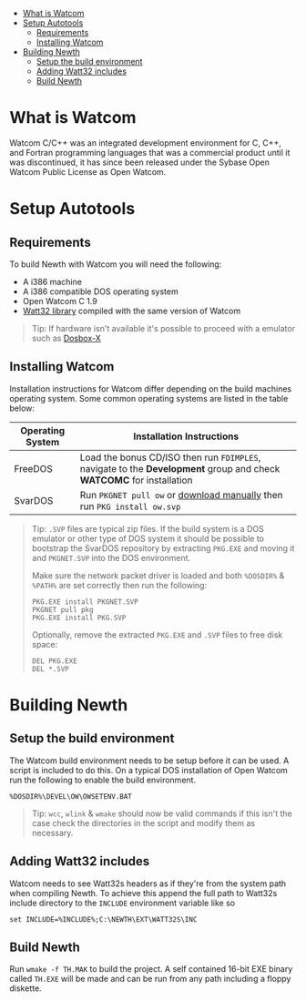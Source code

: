 <!-- TOC -->
* [What is Watcom](#what-is-watcom)
* [Setup Autotools](#setup-autotools)
  * [Requirements](#requirements)
  * [Installing Watcom](#installing-watcom)
* [Building Newth](#building-newth)
  * [Setup the build environment](#setup-the-build-environment)
  * [Adding Watt32 includes](#adding-watt32-includes)
  * [Build Newth](#build-newth)
<!-- TOC -->

# What is Watcom
Watcom C/C++ was an integrated development environment for C, C++, and Fortran programming languages that
was a commercial product until it was discontinued, it has since been released under the 
Sybase Open Watcom Public License as Open Watcom.

# Setup Autotools

## Requirements
To build Newth with Watcom you will need the following:
- A i386 machine
- A i386 compatible DOS operating system
- Open Watcom C 1.9
- [Watt32 library](https://watt-32.net/) compiled with the same version of Watcom

> Tip: If hardware isn't available it's possible to proceed with a emulator such as [Dosbox-X](https://dosbox-x.com/)

## Installing Watcom
Installation instructions for Watcom differ depending on the build machines operating system.
Some common operating systems are listed in the table below:

| Operating System | Installation Instructions                                                                                               |
|------------------|-------------------------------------------------------------------------------------------------------------------------|
| FreeDOS          | Load the bonus CD/ISO then run `FDIMPLES`, navigate to the **Development** group and check **WATCOMC** for installation |
| SvarDOS          | Run `PKGNET pull ow` or [download manually](http://www.svardos.org/?p=repo&cat=devel) then run `PKG install ow.svp`     |

> Tip: `.SVP` files are typical zip files. 
> If the build system is a DOS emulator or other type of DOS system it should be possible to bootstrap
> the SvarDOS repository by extracting `PKG.EXE` and moving it and `PKGNET.SVP` into the DOS environment.
> 
> Make sure the network packet driver is loaded and both `%DOSDIR%` & `%PATH%` are set correctly then run the following:
> ```
> PKG.EXE install PKGNET.SVP
> PKGNET pull pkg
> PKG.EXE install PKG.SVP
> ```
> Optionally, remove the extracted `PKG.EXE` and `.SVP` files to free disk space:
> ```
> DEL PKG.EXE
> DEL *.SVP
> ```

# Building Newth

## Setup the build environment
The Watcom build environment needs to be setup before it can be used. A script is included to do this.
On a typical DOS installation of Open Watcom run the following to enable the build environment.
```
%DOSDIR%\DEVEL\OW\OWSETENV.BAT
```
> Tip: `wcc`, `wlink` & `wmake` should now be valid commands
if this isn't the case check the directories in the script and modify them as necessary.

## Adding Watt32 includes
Watcom needs to see Watt32s headers as if they're from the system path when compiling Newth.
To achieve this append the full path to Watt32s include directory to the `INCLUDE` environment variable like so
```
set INCLUDE=%INCLUDE%;C:\NEWTH\EXT\WATT32S\INC
```

## Build Newth
Run `wmake -f TH.MAK` to build the project.
A self contained 16-bit EXE binary called `TH.EXE` will be made
and can be run from any path including a floppy diskette.